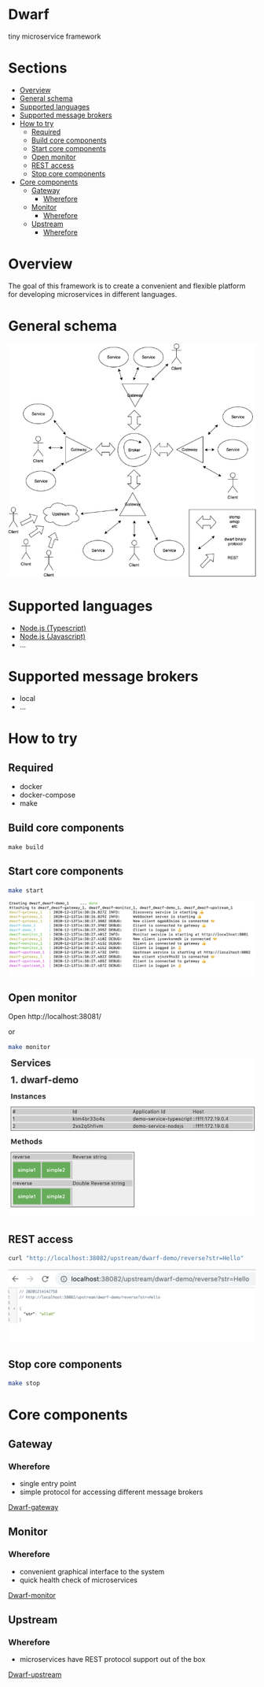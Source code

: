 Dwarf
========
tiny microservice framework

# Sections

* [Overview](#overview)
* [General schema](#general-schema)
* [Supported languages](#supported-languages)
* [Supported message brokers](#supported-message-brokers)
* [How to try](#how-to-try)
  * [Required](#required)
  * [Build core components](#build-core-components)
  * [Start core components](#start-core-components)
  * [Open monitor](#open-monitor)
  * [REST access](#rest-access)
  * [Stop core components](#stop-core-components)
* [Core components](#core-components)
  * [Gateway](#gateway)
    * [Wherefore](#wherefore)
  * [Monitor](#monitor)
    * [Wherefore](#wherefore-1)
  * [Upstream](#upstream)
    * [Wherefore](#wherefore-2)

# Overview

The goal of this framework is to create a convenient and flexible platform for developing microservices in different languages.

# General schema

![Dwarf](/_resource/dwarf.png)

# Supported languages

  - [Node.js (Typescript)](dwarf-demo-typescript/readme.md)
  - [Node.js (Javascript)](dwarf-demo-nodejs/readme.md)
  - ...

# Supported message brokers

  - local
  - ...

# How to try

## Required

 - docker
 - docker-compose
 - make

## Build core components

```
make build
```

## Start core components

```sh
make start
```
  
![Dwarf start](/_resource/dwarf-start.png)

## Open monitor

Open http://localhost:38081/

or

```sh
make monitor
```

![Dwarf monitor](/_resource/dwarf-monitor.png)

## REST access

```sh
curl "http://localhost:38082/upstream/dwarf-demo/reverse?str=Hello"
```

![Dwarf upstream](/_resource/dwarf-upstream.png)

## Stop core components

```sh
make stop
```

# Core components

## Gateway

### Wherefore

  * single entry point
  * simple protocol for accessing different message brokers

[Dwarf-gateway](dwarf-gateway/readme.md)

## Monitor

### Wherefore

  * сonvenient graphical interface to the system
  * quick health check of microservices

[Dwarf-monitor](dwarf-monitor/readme.md)

## Upstream

### Wherefore

  * microservices have REST protocol support out of the box

[Dwarf-upstream](dwarf-upstream/readme.md)